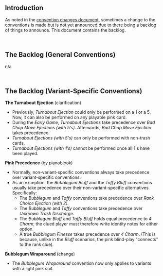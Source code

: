 ## Introduction

As noted in the [convention changes document](convention-changes.md), sometimes a change to the conventions is made but is not yet announced due to there being a backlog of things to announce. This document contains the backlog.

<br />

## The Backlog (General Conventions)

n/a

<br />

## The Backlog (Variant-Specific Conventions)

**The Turnabout Ejection** (clarification)

- Previously, *Turnabout Ejection* could only be performed on a 1 or a 5. Now, it can also be performed on any playable pink card.
- During the *Early Game*, *Turnabout Ejections* take precedence over *Bad Chop Move Ejections (with 5's)*. Afterwards, *Bad Chop Move Ejection* takes precedence.
- *Turnabout Ejections (with 5's)* can only be performed with non-trash cards.
- *Turnabout Ejections (with 1's)* cannot be performed once all 1's have been played.

**Pink Precedence** (by pianoblook)

- Normally, non-variant-specific conventions always take precedence over variant-specific conventions.
- As an exception, the *Bubblegum Bluff* and the *Taffy Bluff* conventions usually take precedence over their non-variant-specific alternatives. Specifically:
  - The *Bubblegum* and *Taffy* conventions take precedence over *Rank Choice Ejection (with 2)*.
  - The *Bubblegum* and *Taffy* conventions take precedence over *Unknown Trash Discharge*.
  - The *Bubblegum Bluff* and *Taffy Bluff* holds equal precedence to *4 Charm*; the clued player must therefore write identity notes for either option.
  - A true *Bubblegum Finesse* takes precedence over *4 Charm*. (This is because, unlike in the *Bluff* scenarios, the pink blind-play "connects" to the rank clue).

**Bubblegum Wraparound** (change)

- The *Bubblegum Wraparound* convention now only applies to variants with a light pink suit.
